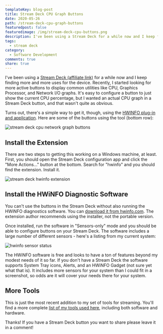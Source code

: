 ```yaml
---
templateKey: blog-post
title: Stream Deck CPU Graph Buttons
date: 2020-05-26
path: /stream-deck-cpu-graph-buttons
featuredpost: false
featuredimage: /img/stream-deck-cpu-buttons.png
description: I've been using a Stream Deck for a while now and I keep finding more and more uses for the device. Recently, I started looking for more active buttons to display common utilities like CPU, Graphics Processor, and Network I/O graphs. It's easy to configure a button to just show the current CPU percentage, but I wanted an actual CPU graph in a Stream Deck button, and that wasn't quite as obvious.
tags:
  - stream deck
category:
  - Software Development
comments: true
share: true
---
```


I've been using a [Stream Deck (affiliate link)](https://amzn.to/2X5LZpp) for a while now and I keep finding more and more uses for the device. Recently, I started looking for more active buttons to display common utilities like CPU, Graphics Processor, and Network I/O graphs. It's easy to configure a button to just show the current CPU percentage, but I wanted an actual CPU graph in a Stream Deck button, and that wasn't quite as obvious.

Turns out, there's a simple way to get it, though, using the [HWINFO plug-in and application](https://www.hwinfo.com/download/). Here are some of the buttons using the tool (bottom row):

![stream deck cpu network graph buttons](/img/stream-deck-hwinfo-buttons.jpeg)

## Install the Extension

There are two steps to getting this working on a Windows machine, at least. First, you should open the Stream Deck configuration app and click the "More Actions..." button at the bottom. Search for "hwinfo" and you should find the extension. Install it.

![stream deck hwinfo extension](/img/stream-deck-hwinfo-extension.jpg)

## Install the HWiNFO Diagnostic Software

You can't use the buttons in the Stream Deck without also running the HWiNFO diagnostics software. You can [download it from hwinfo.com](https://www.hwinfo.com/download/). The extension author recommends using the installer, not the portable version.

Once installed, run the software in "Sensors-only" mode and you should be able to configure buttons on your Stream Deck. The software includes a large number of different sensors - here's a listing from my current system:

![hwinfo sensor status](/img/hwinfo64-sensor-status.png)

The HWiNFO software is free and looks to have a ton of features beyond my modest needs of it so far. If you don't have a Stream Deck the software supports System Tray icons, Alerts, and an HWiNFO Gadget (not sure yet what that is). It includes more sensors for your system than I could fit in a screenshot, so odds are it will cover your needs there for your system.

## More Tools

This is just the most recent addition to my set of tools for streaming. You'll find a more complete [list of my tools used here](/tools), including both software and hardware.

Thanks! If you have a Stream Deck button you want to share please leave it in a comment!
